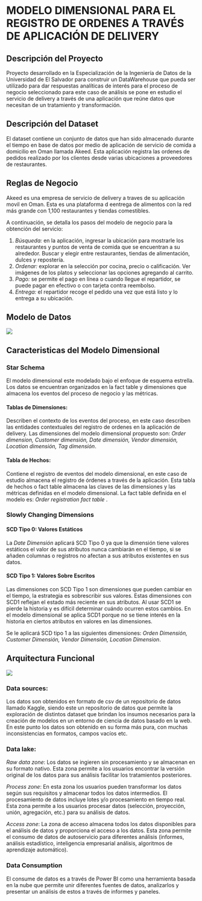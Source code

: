 <h1>MODELO DIMENSIONAL PARA EL REGISTRO DE ORDENES A TRAVÉS DE APLICACIÓN DE DELIVERY</h1> 

<h2>Descripción del Proyecto</h2>
<p>Proyecto desarrollado en la Especialización de la Ingeniería de Datos de la Universidad de El Salvador para construir un DataWarehouse que pueda ser utilizado para dar respuestas analíticas de interés para el proceso de negocio seleccionado para este caso de análisis se pone en estudio el servicio de delivery a través de una aplicación que reúne  datos que necesitan de un tratamiento y transformación.</p>

<h2>Descripción del Dataset</h2>
<p>El dataset contiene un conjunto de datos que han sido almacenado durante el tiempo en base de datos por medio de aplicación de servicio de comida a domicilio en Oman llamada Akeed. Esta aplicación registra las ordenes de pedidos realizado por los clientes desde varias ubicaciones a proveedores de restaurantes.</p>

<h2>Reglas de Negocio </h2>
<p>Akeed es una empresa de servicio de delivery a traves de su aplicación movil en Oman. Esta es una plataforma d eentrega de alimentos con la red más grande con 1,100 restaurantes y tiendas comestibles.

A continuación, se detalla los pasos del modelo de negocio para la obtención del servicio:</p>
<ol>
  <li><i>Búsqueda:</i> en la aplicación, ingresar la ubicación para mostrarle los restaurantes y puntos de venta de comida que se encuentran a su alrededor. Buscar y elegir entre restaurantes, tiendas de alimentación, dulces y repostería.</li>
  <li><i>Ordenar:</i> explorar en la selección por cocina, precio o calificación. Ver imágenes de los platos y seleccionar las opciones agregando al carrito.</li>
  <li><i>Pago:</i> se permite el pago en línea o cuando llegue el repartidor, se puede pagar en efectivo o con tarjeta contra reembolso.</li>
  <li><i>Entrega:</i> el repartidor recoge el pedido una vez que está listo y lo entrega a su ubicación.</li>
</ol>

<h2>Modelo de Datos</h2>
<img src="https://user-images.githubusercontent.com/18757517/150695568-5aa53417-e324-48d0-9fe6-a0d4c6b7e4a1.jpeg">

<h2>Caracteristicas del Modelo Dimensional </h2>
<h3>Star Schema</h3>
<p>El modelo dimensional este modelado bajo el enfoque de esquema estrella. Los datos se encuentran organizados en la fact table y dimensiones que almacena los eventos del proceso de negocio y las métricas.</p>

  <h4>Tablas de Dimensiones:</h4>
  <p>Describen el contexto de los eventos del proceso, en este caso describen las entidades contextuales del registro de ordenes en la aplicación de delivery. Las dimensiones del modelo dimensional propuesto son: <i>Order dimension, Customer dimensión, Date dimensión, Vendor dimensión, Location dimensión, Tag dimensión</i>.
</p>
  <h4>Tabla de Hechos:</h4>
<p>Contiene el registro de eventos del modelo dimensional, en este caso de estudio almacena el registro de órdenes a través de la aplicación.
  Esta tabla de hechos o fact table almacena las claves de las dimensiones y las métricas definidas en el modelo dimensional. La fact table definida en el modelo es: <i>Order    registration fact table </i>.

  <h3>Slowly Changing Dimensions</h3>
    <h4>SCD Tipo 0: Valores Estáticos</h4>
    <p>La <i>Date Dimensión </i> aplicará SCD Tipo 0 ya que la dimensión tiene valores estáticos el valor de sus atributos nunca cambiarán en el tiempo, si se añaden columnas o  registros no afectan a sus atributos existentes en sus datos.   </p>
    <h4>SCD Tipo 1: Valores Sobre Escritos</h4>
    <p>Las dimensiones con SCD Tipo 1 son dimensiones que pueden cambiar en el tiempo, la estrategia es sobrescribir sus valores. Estas dimensiones con SCD1 reflejan el estado más reciente en sus atributos. Al usar SCD1 se pierde la historia y es difícil determinar cuándo ocurren estos cambios. En el modelo dimensional se aplica SCD1 porque no se tiene interés en la historia en ciertos atributos en valores en las dimensiones. 

Se le aplicará SCD tipo 1 a las siguientes dimensiones: <i>Orden Dimensión, Customer Dimensión, Vendor Dimensión, Location Dimension</i>.
</p>

<h2>Arquitectura Funcional</h2>
<img src="https://user-images.githubusercontent.com/18757517/150696635-0b4a95d2-5629-4f35-bbd5-f6f543c9c385.png" >

<h3>Data sources:</h3>
<p>Los datos son obtenidos en formato de csv de un repositorio de datos llamado Kaggle, siendo este un repositorio de datos que permite la exploración de distintos dataset que brindan los insumos necesarios para la creación de modelos en un entorno de ciencia de datos basado en la web. En este punto los datos son obtenido en su forma más pura, con muchas inconsistencias en formatos, campos vacíos etc.</p>
<h3>Data lake:</h3>
<p>
  <i>Raw data zone</i>:
Los datos se ingieren sin procesamiento y se almacenan en su formato nativo. Esta zona permite a los usuarios encontrar la versión original de los datos para sus análisis facilitar los tratamientos posteriores.
  
<i>Process zone</i>:
En esta zona los usuarios pueden transformar los datos según sus requisitos y almacenar todos los datos intermedios. El procesamiento de datos incluye lotes y/o procesamiento en tiempo real. Esta zona permite a los usuarios procesar datos (selección, proyección, unión, agregación, etc.) para su análisis de datos.

<i>Access zone</i>:
La zona de acceso almacena todos los datos disponibles para el análisis de datos y proporciona el acceso a los datos. Esta zona permite el consumo de datos de autoservicio para diferentes análisis (informes, análisis estadístico, inteligencia empresarial análisis, algoritmos de aprendizaje automático).
</p>
<h3>Data Consumption</h3>
<p>El consume de datos es a través de Power BI como una herramienta basada en la nube que permite unir diferentes fuentes de datos, analizarlos y presentar un análisis de estos a través de informes y paneles.</p>
